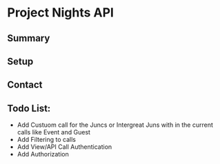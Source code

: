 # Project Nights API

## Summary

##  Setup

## Contact

## Todo List:

- Add Custuom call for the Juncs or Intergreat Juns with in the current calls like Event and Guest 
- Add Filtering to calls
- Add View/API Call Authentication
- Add Authorization
